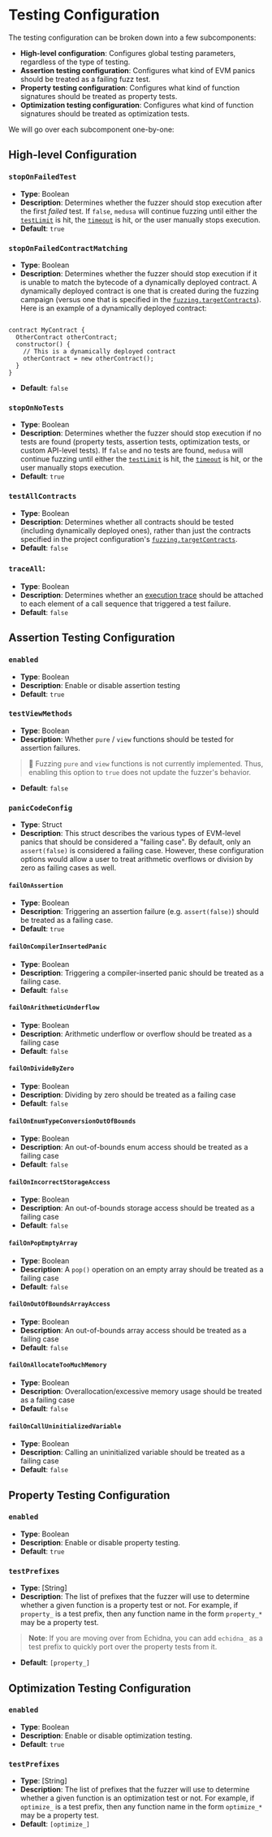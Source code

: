 # Testing Configuration

The testing configuration can be broken down into a few subcomponents:
- **High-level configuration**: Configures global testing parameters, regardless of the type of testing. 
- **Assertion testing configuration**: Configures what kind of EVM panics should be treated as a failing fuzz test.
- **Property testing configuration**: Configures what kind of function signatures should be treated as property tests.
- **Optimization testing configuration**: Configures what kind of function signatures should be treated as optimization tests.

We will go over each subcomponent one-by-one:

## High-level Configuration

### `stopOnFailedTest`
- **Type**: Boolean
- **Description**: Determines whether the fuzzer should stop execution after the first _failed_ test. If `false`, `medusa`
will continue fuzzing until either the [`testLimit`](./fuzzing_config.md#testlimit) is hit, the [`timeout`](./fuzzing_config.md#timeout)
is hit, or the user manually stops execution.
- **Default**: `true`

### `stopOnFailedContractMatching`
- **Type**: Boolean
- **Description**: Determines whether the fuzzer should stop execution if it is unable to match the bytecode of a dynamically
deployed contract. A dynamically deployed contract is one that is created during the fuzzing campaign 
(versus one that is specified in the [`fuzzing.targetContracts`](./fuzzing_config.md#targetcontracts)).
Here is an example of a dynamically deployed contract:
```solidity

contract MyContract {
  OtherContract otherContract;
  constructor() {
    // This is a dynamically deployed contract
    otherContract = new otherContract();
  }
}
```
- **Default**: `false`

### `stopOnNoTests`
- **Type**: Boolean
- **Description**: Determines whether the fuzzer should stop execution if no tests are found
(property tests, assertion tests, optimization tests, or custom API-level tests). If `false` and no tests are found,
`medusa` will continue fuzzing until either the [`testLimit`](./fuzzing_config.md#testlimit) is hit, 
the [`timeout`](./fuzzing_config.md#timeout) is hit, or the user manually stops execution.
- **Default**: `true`

### `testAllContracts`
- **Type**: Boolean
- **Description**: Determines whether all contracts should be tested (including dynamically deployed ones), rather than
just the contracts specified in the project configuration's [`fuzzing.targetContracts`](./fuzzing_config.md#targetcontracts).
- **Default**: `false`

### `traceAll`:
- **Type**: Boolean
- **Description**: Determines whether an [execution trace](TODO) should be attached to each element of a call sequence
that triggered a test failure.
- **Default**: `false`

## Assertion Testing Configuration

### `enabled`
- **Type**: Boolean
- **Description**: Enable or disable assertion testing
- **Default**: `true`

### `testViewMethods`
- **Type**: Boolean
- **Description**: Whether `pure` / `view` functions should be tested for assertion failures.
> 🚩 Fuzzing `pure` and `view` functions is not currently implemented. Thus, enabling this option to `true` does not
> update the fuzzer's behavior.
- **Default**: `false`

### `panicCodeConfig`
- **Type**: Struct
- **Description**: This struct describes the various types of EVM-level panics that should be considered a "failing case".
By default, only an `assert(false)` is considered a failing case. However, these configuration options would allow a user
to treat arithmetic overflows or division by zero as failing cases as well.

#### `failOnAssertion`
- **Type**: Boolean
- **Description**: Triggering an assertion failure (e.g. `assert(false)`) should be treated as a failing case.
- **Default**: `true`

#### `failOnCompilerInsertedPanic`
- **Type**: Boolean
- **Description**: Triggering a compiler-inserted panic should be treated as a failing case.
- **Default**: `false`

#### `failOnArithmeticUnderflow`
- **Type**: Boolean
- **Description**: Arithmetic underflow or overflow should be treated as a failing case
- **Default**: `false`

#### `failOnDivideByZero`
- **Type**: Boolean
- **Description**: Dividing by zero should be treated as a failing case
- **Default**: `false`

#### `failOnEnumTypeConversionOutOfBounds`
- **Type**: Boolean
- **Description**: An out-of-bounds enum access should be treated as a failing case
- **Default**: `false`

#### `failOnIncorrectStorageAccess`
- **Type**: Boolean
- **Description**: An out-of-bounds storage access should be treated as a failing case
- **Default**: `false`

#### `failOnPopEmptyArray`
- **Type**: Boolean
- **Description**: A `pop()` operation on an empty array should be treated as a failing case
- **Default**: `false`

#### `failOnOutOfBoundsArrayAccess`
- **Type**: Boolean
- **Description**: An out-of-bounds array access should be treated as a failing case
- **Default**: `false`

#### `failOnAllocateTooMuchMemory`
- **Type**: Boolean
- **Description**: Overallocation/excessive memory usage should be treated as a failing case
- **Default**: `false`

#### `failOnCallUninitializedVariable`
- **Type**: Boolean
- **Description**: Calling an uninitialized variable should be treated as a failing case
- **Default**: `false`


## Property Testing Configuration

### `enabled`
- **Type**: Boolean
- **Description**: Enable or disable property testing.
- **Default**: `true`

### `testPrefixes`
- **Type**: [String]
- **Description**: The list of prefixes that the fuzzer will use to determine whether a given function is a property test or not.
For example, if `property_` is a test prefix, then any function name in the form `property_*` may be a property test.
> **Note**: If you are moving over from Echidna, you can add `echidna_` as a test prefix to quickly port over the property tests from it.
- **Default**: `[property_]`

## Optimization Testing Configuration

### `enabled`
- **Type**: Boolean
- **Description**: Enable or disable optimization testing.
- **Default**: `true`

### `testPrefixes`
- **Type**: [String]
- **Description**: The list of prefixes that the fuzzer will use to determine whether a given function is an optimization
test or not. For example, if `optimize_` is a test prefix, then any function name in the form `optimize_*` may be a property test.
- **Default**: `[optimize_]`